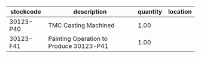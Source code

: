 |stockcode|description|quantity|location|
|---------|-----------|--------|--------|
|30123-P40|TMC Casting Machined|1.00||
|30123-F41|Painting Operation to Produce 30123-P41|1.00||
